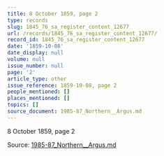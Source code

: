 ```yaml
---
title: 8 October 1859, page 2
type: records
slug: 1845_76_sa_register_content_12677
url: /records/1845_76_sa_register_content_12677/
record_id: 1845_76_sa_register_content_12677
date: '1859-10-08'
date_display: null
volume: null
issue_number: null
page: '2'
article_type: other
issue_reference: 1859-10-08, page 2
people_mentioned: []
places_mentioned: []
topics: []
source_document: 1985-87_Northern__Argus.md
---
```


8 October 1859, page 2

Source: [1985-87_Northern__Argus.md](/downloads/markdown/1985-87_Northern__Argus.md)
